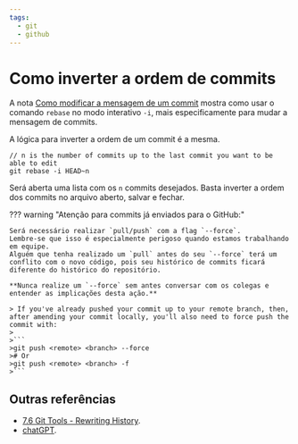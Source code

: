 ```yaml
---
tags:
  - git
  - github
---
```


# Como inverter a ordem de commits

A nota [Como modificar a mensagem de um commit](./20250314_como_modificar_mensagem_commit.md) mostra como usar o comando `rebase` no modo interativo `-i`, mais especificamente para mudar a mensagem de commits.

A lógica para inverter a ordem de um commit é a mesma.

```
// n is the number of commits up to the last commit you want to be able to edit
git rebase -i HEAD~n
```

Será aberta uma lista com os `n` commits desejados.
Basta inverter a ordem dos commits no arquivo aberto, salvar e fechar.

??? warning "Atenção para commits já enviados para o GitHub:"

    Será necessário realizar `pull/push` com a flag `--force`.
    Lembre-se que isso é especialmente perigoso quando estamos trabalhando em equipe.
    Alguém que tenha realizado um `pull` antes do seu `--force` terá um conflito com o novo código, pois seu histórico de commits ficará diferente do histórico do repositório.

    **Nunca realize um `--force` sem antes conversar com os colegas e entender as implicações desta ação.**

    > If you've already pushed your commit up to your remote branch, then, after amending your commit locally, you'll also need to force push the commit with:
    >
    >```
    >git push <remote> <branch> --force
    ># Or
    >git push <remote> <branch> -f
    >```

## Outras referências

- [7.6 Git Tools - Rewriting History](https://git-scm.com/book/en/v2/Git-Tools-Rewriting-History).
- [chatGPT](https://chatgpt.com/share/67d33787-4a54-8003-8c39-064243034897).
